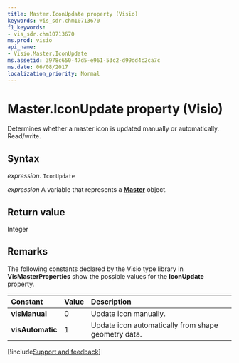 ```yaml
---
title: Master.IconUpdate property (Visio)
keywords: vis_sdr.chm10713670
f1_keywords:
- vis_sdr.chm10713670
ms.prod: visio
api_name:
- Visio.Master.IconUpdate
ms.assetid: 3978c650-47d5-e961-53c2-d99dd4c2ca7c
ms.date: 06/08/2017
localization_priority: Normal
---
```



# Master.IconUpdate property (Visio)

Determines whether a master icon is updated manually or automatically. Read/write.


## Syntax

_expression_. `IconUpdate`

_expression_ A variable that represents a **[Master](Visio.Master.md)** object.


## Return value

Integer


## Remarks

The following constants declared by the Visio type library in  **VisMasterProperties** show the possible values for the **IconUpdate** property.



|Constant|Value|Description|
|:-----|:-----|:-----|
| **visManual**|0 |Update icon manually.|
| **visAutomatic**|1 |Update icon automatically from shape geometry data.|

[!include[Support and feedback](~/includes/feedback-boilerplate.md)]